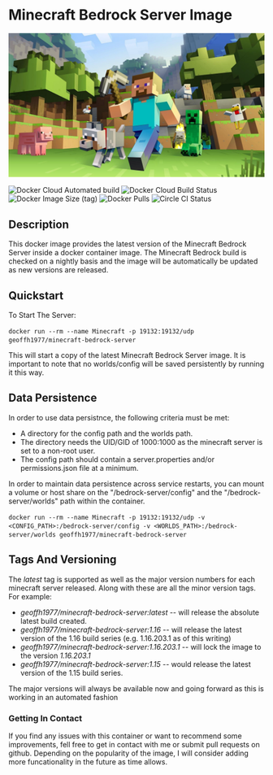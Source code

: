 # Minecraft Bedrock Server Image #

![Image](https://github.com/geoffh1977/docker-minecraft-bedrock-server/raw/main/images/minecraft.jpg)

![Docker Cloud Automated build](https://img.shields.io/docker/cloud/automated/geoffh1977/minecraft-bedrock-server?style=plastic) ![Docker Cloud Build Status](https://img.shields.io/docker/cloud/build/geoffh1977/minecraft-bedrock-server?style=plastic) ![Docker Image Size (tag)](https://img.shields.io/docker/image-size/geoffh1977/minecraft-bedrock-server/latest?style=plastic) ![Docker Pulls](https://img.shields.io/docker/pulls/geoffh1977/minecraft-bedrock-server?style=plastic) ![Circle CI Status](https://img.shields.io/circleci/build/github/geoffh1977/docker-minecraft-bedrock-server/main?label=cirecleci&style=plastic&token=a61a99b1c491ddd861ece08fcd224a6298b8650d)

## Description ##
This docker image provides the latest version of the Minecraft Bedrock Server inside a docker container image. The Minecraft Bedrock build is checked on a nightly basis and the image will be automatically be updated as new versions are released.

## Quickstart ##
To Start The Server:

`docker run --rm --name Minecraft -p 19132:19132/udp geoffh1977/minecraft-bedrock-server`

This will start a copy of the latest Minecraft Bedrock Server image. It is important to note that no worlds/config will be saved persistently by running it this way.

## Data Persistence ##
In order to use data persistnce, the following criteria must be met:

* A directory for the config path and the worlds path.
* The directory needs the UID/GID of 1000:1000 as the minecraft server is set to a non-root user.
* The config path should contain a server.properties and/or permissions.json file at a minimum.

In order to maintain data persistence across service restarts, you can mount a volume or host share on the "/bedrock-server/config" and the "/bedrock-server/worlds" path within the container.

`docker run --rm --name Minecraft -p 19132:19132/udp -v <CONFIG_PATH>:/bedrock-server/config -v <WORLDS_PATH>:/bedrock-server/worlds geoffh1977/minecraft-bedrock-server`

## Tags And Versioning ###

The _latest_ tag is supported as well as the major version numbers for each minecraft server released. Along with these are all the minor version tags. For example:

* *geoffh1977/minecraft-bedrock-server:latest* -- will release the absolute latest build created.
* *geoffh1977/minecraft-bedrock-server:1.16* -- will release the latest version of the 1.16 build series (e.g. 1.16.203.1 as of this writing)
* *geoffh1977/minecraft-bedrock-server:1.16.203.1* -- will lock the image to the version _1.16.203.1_
* *geoffh1977/minecraft-bedrock-server:1.15* -- would release the latest version of the 1.15 build series.

The major versions will always be available now and going forward as this is working in an automated fashion

### Getting In Contact ###
If you find any issues with this container or want to recommend some improvements, fell free to get in contact with me or submit pull requests on github. Depending on the popularity of the image, I will consider adding more funcationality in the future as time allows.
